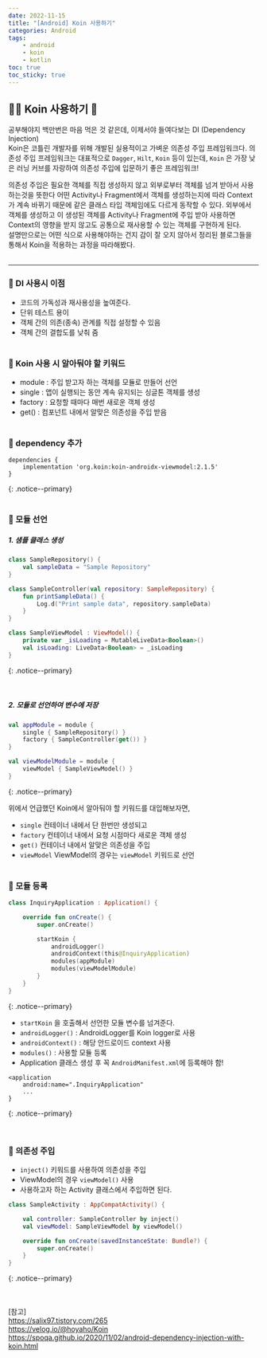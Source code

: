 ```yaml
---
date: 2022-11-15
title: "[Android] Koin 사용하기"
categories: Android
tags:
    - android
    - koin
    - kotlin
toc: true
toc_sticky: true
---
```

## 👩‍💻 Koin 사용하기 🍕

공부해야지 백만번은 마음 먹은 것 같은데, 이제서야 들여다보는 DI (Dependency Injection)  
Koin은 코틀린 개발자를 위해 개발된 실용적이고 가벼운 의존성 주입 프레임워크다. 의존성 주입 프레임워크는 대표적으로 `Dagger`, `Hilt`, `Koin` 등이 있는데, `Koin` 은 가장 낮은 러닝 커브를 자랑하여 의존성 주입에 입문하기 좋은 프레임워크!  

의존성 주입은 필요한 객체를 직접 생성하지 않고 외부로부터 객체를 넘겨 받아서 사용하는것을 뜻한다 어떤 Activity나 Fragment에서 객체를 생성하는지에 따라 Context가 계속 바뀌기 때문에 같은 클래스 타입 객체임에도 다르게 동작할 수 있다. 외부에서 객체를 생성하고 이 생성된 객체를 Activity나 Fragment에 주입 받아 사용하면 Context의 영향을 받지 않고도 공통으로 재사용할 수 있는 객체를 구현하게 된다.  
설명만으로는 어떤 식으로 사용해야하는 건지 감이 잘 오지 않아서 정리된 블로그들을 통해서 Koin을 적용하는 과정을 따라해봤다.  
&nbsp;  

---

### 🌊 DI 사용시 이점  
- 코드의 가독성과 재사용성을 높여준다.  
- 단위 테스트 용이  
- 객체 간의 의존(종속) 관계를 직접 설정할 수 있음  
- 객체 간의 결합도를 낮춰 줌  
&nbsp;  

### 🌊 Koin 사용 시 알아둬야 할 키워드  
- module : 주입 받고자 하는 객체를 모듈로 만들어 선언    
- single : 앱이 실행되는 동안 계속 유지되는 싱글톤 객체를 생성  
- factory : 요청할 때마다 매번 새로운 객체 생성  
- get() : 컴포넌트 내에서 알맞은 의존성을 주입 받음  
&nbsp;  

### 🌊 dependency 추가  

```
dependencies {
    implementation 'org.koin:koin-androidx-viewmodel:2.1.5'
}
```
{: .notice--primary}  
&nbsp;  

### 🌊 모듈 선언  
##### 1. 샘플 클래스 생성  

``` kotlin
class SampleRepository() {
    val sampleData = "Sample Repository"
}

class SampleController(val repository: SampleRepository) {
    fun printSampleData() {
        Log.d("Print sample data", repository.sampleData)
    }
}

class SampleViewModel : ViewModel() {
    private var _isLoading = MutableLiveData<Boolean>()
    val isLoading: LiveData<Boolean> = _isLoading
}
```
{: .notice--primary}  

&nbsp;  

##### 2. 모듈로 선언하여 변수에 저장  

``` kotlin
val appModule = module {
    single { SampleRepository() }
    factory { SampleController(get()) }
}

val viewModelModule = module {
    viewModel { SampleViewModel() }
}
```
{: .notice--primary}  

위에서 언급했던 Koin에서 알아둬야 할 키워드를 대입해보자면,
- `single` 컨테이너 내에서 단 한번만 생성되고  
- `factory` 컨테이너 내에서 요청 시점마다 새로운 객체 생성  
- `get()` 컨테이너 내에서 알맞은 의존성을 주입  
- `viewModel` ViewModel의 경우는 `viewModel` 키워드로 선언  
&nbsp;  

### 🌊 모듈 등록  

``` kotlin
class InquiryApplication : Application() {

    override fun onCreate() {
        super.onCreate()

        startKoin {
            androidLogger()
            androidContext(this@InquiryApplication)
            modules(appModule)
            modules(viewModelModule)
        }
    }
}
```
{: .notice--primary}  

- `startKoin` 을 호출해서 선언한 모듈 변수를 넘겨준다.  
- `androidLogger()` : AndroidLogger를 Koin logger로 사용  
- `androidContext()` : 해당 안드로이드 context 사용  
- `modules()` : 사용할 모듈 등록  
- Application 클래스 생성 후 꼭 `AndroidManifest.xml`에 등록해야 함!  

```
<application
    android:name=".InquiryApplication"
    ...
}
```
{: .notice--primary}  

&nbsp;  

### 🌊 의존성 주입  
- `inject()` 키워드를 사용하여 의존성을 주입  
- ViewModel의 경우 `viewModel()` 사용  
- 사용하고자 하는 Activity 클래스에서 주입하면 된다.  

``` kotlin
class SampleActivity : AppCompatActivity() {

    val controller: SampleController by inject()
    val viewModel: SampleViewModel by viewModel()

    override fun onCreate(savedInstanceState: Bundle?) {
        super.onCreate()
    }
}
```
{: .notice--primary}  


&nbsp;  
&nbsp;  
[참고]  
<https://salix97.tistory.com/265>  
<https://velog.io/@hoyaho/Koin>  
<https://spoqa.github.io/2020/11/02/android-dependency-injection-with-koin.html>  
